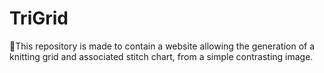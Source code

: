 # TriGrid
🧶This repository is made to contain a website allowing the generation of a knitting grid and associated stitch chart, from a simple contrasting image.
